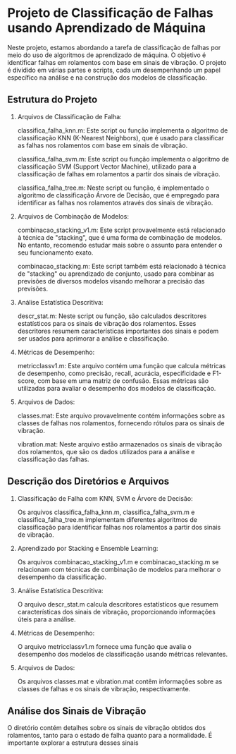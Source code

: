 # Projeto de Classificação de Falhas usando Aprendizado de Máquina

Neste projeto, estamos abordando a tarefa de classificação de falhas por meio do uso de algoritmos de aprendizado de máquina. O objetivo é identificar falhas em rolamentos com base em sinais de vibração. O projeto é dividido em várias partes e scripts, cada um desempenhando um papel específico na análise e na construção dos modelos de classificação.

## Estrutura do Projeto

1. Arquivos de Classificação de Falha:
    
    classifica_falha_knn.m: Este script ou função implementa o algoritmo de classificação KNN (K-Nearest Neighbors), que é usado para classificar as falhas nos rolamentos com base em sinais de vibração.
    
    classifica_falha_svm.m: Este script ou função implementa o algoritmo de classificação SVM (Support Vector Machine), utilizado para a classificação de falhas em rolamentos a partir dos sinais de vibração.
    
    classifica_falha_tree.m: Neste script ou função, é implementado o algoritmo de classificação Árvore de Decisão, que é empregado para identificar as falhas nos rolamentos através dos sinais de vibração.

2. Arquivos de Combinação de Modelos:
    
    combinacao_stacking_v1.m: Este script provavelmente está relacionado à técnica de "stacking", que é uma forma de combinação de modelos. No entanto, recomendo estudar mais sobre o assunto para entender o seu funcionamento exato.
    
    combinacao_stacking.m: Este script também está relacionado à técnica de "stacking" ou aprendizado de conjunto, usado para combinar as previsões de diversos modelos visando melhorar a precisão das previsões.

3. Análise Estatística Descritiva:
    
    descr_stat.m: Neste script ou função, são calculados descritores estatísticos para os sinais de vibração dos rolamentos. Esses descritores resumem características importantes dos sinais e podem ser usados para aprimorar a análise e classificação.

4. Métricas de Desempenho:
    
    metricclassv1.m: Este arquivo contém uma função que calcula métricas de desempenho, como precisão, recall, acurácia, especificidade e F1-score, com base em uma matriz de confusão. Essas métricas são utilizadas para avaliar o desempenho dos modelos de classificação.

5. Arquivos de Dados:
    
    classes.mat: Este arquivo provavelmente contém informações sobre as classes de falhas nos rolamentos, fornecendo rótulos para os sinais de vibração.
    
    vibration.mat: Neste arquivo estão armazenados os sinais de vibração dos rolamentos, que são os dados utilizados para a análise e classificação das falhas.

## Descrição dos Diretórios e Arquivos

1. Classificação de Falha com KNN, SVM e Árvore de Decisão:
    
    Os arquivos classifica_falha_knn.m, classifica_falha_svm.m e classifica_falha_tree.m implementam diferentes algoritmos de classificação para identificar falhas nos rolamentos a partir dos sinais de vibração.

2. Aprendizado por Stacking e Ensemble Learning:
    
    Os arquivos combinacao_stacking_v1.m e combinacao_stacking.m se relacionam com técnicas de combinação de modelos para melhorar o desempenho da classificação.

3. Análise Estatística Descritiva:
    
    O arquivo descr_stat.m calcula descritores estatísticos que resumem características dos sinais de vibração, proporcionando informações úteis para a análise.

4. Métricas de Desempenho:
    
    O arquivo metricclassv1.m fornece uma função que avalia o desempenho dos modelos de classificação usando métricas relevantes.

5. Arquivos de Dados:
    
    Os arquivos classes.mat e vibration.mat contêm informações sobre as classes de falhas e os sinais de vibração, respectivamente.

## Análise dos Sinais de Vibração

O diretório contém detalhes sobre os sinais de vibração obtidos dos rolamentos, tanto para o estado de falha quanto para a normalidade. É importante explorar a estrutura desses sinais